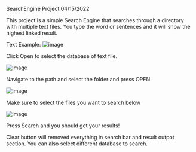 SearchEngine Project 04/15/2022

This project is a simple Search Engine that searches through a directory with multiple text files. You type the word or sentences and it will
show the highest linked result.

Text Example:
![image](https://user-images.githubusercontent.com/72156064/163586935-640caa98-9142-4a1e-bd0b-d0f1cd109d6c.png)

Click Open to select the database of text file. 

![image](https://user-images.githubusercontent.com/72156064/163587021-f34234f2-1dac-4e6e-a81d-a190b4c777da.png)

Navigate to the path and select the folder and press OPEN

![image](https://user-images.githubusercontent.com/72156064/163587103-d79491ea-646f-4089-8067-8c32b97e3187.png)

Make sure to select the files you want to search below

![image](https://user-images.githubusercontent.com/72156064/163587140-36af224c-4cc7-427c-90e1-29e482a3c575.png)

Press Search and you should get your results!

Clear button will removed everything in search bar and result outpot section.
You can also select different database to search.

